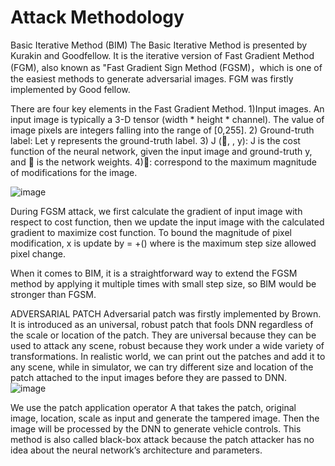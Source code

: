 # Attack Methodology


Basic Iterative Method (BIM)
The Basic Iterative Method is presented by Kurakin and Goodfellow. It is the iterative version of Fast Gradient Method (FGM), also known as "Fast Gradient Sign Method (FGSM)，which is one of the easiest methods to generate adversarial images. FGM was firstly implemented by Good fellow.

There are four key elements in the Fast Gradient Method. 1)Input images. An input image is typically a 3-D tensor (width * height * channel). The value of image pixels are integers falling into the range of [0,255]. 2) Ground-truth label: Let y represents the ground-truth label. 3) J (, , y): J is the cost function of the neural network, given the input image  and ground-truth y, and  is the network weights. 4): correspond to the maximum magnitude of modifications for the image. 

![image](https://user-images.githubusercontent.com/56880104/128085599-48bd751e-ad08-4b15-abd5-fdbe67bca8a4.png)

During FGSM attack, we first calculate the gradient of input image  with respect to cost function, then we update the input image  with the calculated gradient to maximize cost function. To bound the magnitude of pixel modification, x is update by  = +() where   is the maximum step size allowed pixel change. 

When it comes to BIM, it is a straightforward way to extend the FGSM method by applying it multiple times with small step size, so BIM would be stronger than FGSM.  


ADVERSARIAL PATCH
Adversarial patch was firstly implemented by Brown. It is introduced as an universal, robust patch that fools DNN regardless of the scale or location of the patch. They are universal because they can be used to attack any scene, robust because they work under a wide variety of transformations. In realistic world, we can print out the patches and add it to any scene, while in simulator, we can try different size and location of the patch attached to the input images before they are passed to DNN.  
![image](https://user-images.githubusercontent.com/56880104/128085696-6d01cd43-64be-48b5-bf2d-23dff55d0f9b.png)

We use the patch application operator A that takes the patch, original image, location, scale as input and generate the tampered image. Then the image will be processed by the DNN to generate vehicle controls. This method is also called black-box attack because the patch attacker has no idea about the neural network’s architecture and parameters. 
